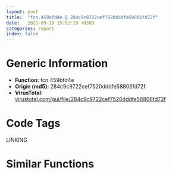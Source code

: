 ```yaml
---
layout: post
title:  "fcn.459bfd4e @ 284c9c9722cef7520dddfe58806fd72f"
date:   2021-09-10 15:52:19 +0300
categories: report
index: false
---
```


# Generic Information
- **Function:** fcn.459bfd4e
- **Origin (md5):** 284c9c9722cef7520dddfe58806fd72f
- **VirusTotal:** [virustotal.com/gui/file/284c9c9722cef7520dddfe58806fd72f][virustotal_ref]

# Code Tags
<span class="tag" id="LINKING">LINKING</span>


# Similar Functions
<script type="text/javascript" src="https://www.gstatic.com/charts/loader.js"></script>
<script type="text/javascript">

    google.charts.load('current', {'packages':['corechart']});
    google.charts.setOnLoadCallback(drawChart);

    function drawChart() {
    var data = new google.visualization.DataTable();
        data.addColumn('number', 'X');
        data.addColumn('number', 'Y');
        data.addColumn({type: 'string', role: 'tooltip', 'p': {'html': true}});
        data.addColumn({'type': 'string', 'role': 'style'});
        
        data.addRows([
    [-64.9924087524414, -1.2330834865570068, '<b><a href="/report/fcn.459bfd4e@284c9c9722cef7520dddfe58806fd72f">fcn.459bfd4e</a><br>@284c9c9722cef7520dddfe58806fd72f</b><br><br>push ebp<br>mov ebp esp<br>push ecx<br>push ecx<br>push ebx<br>push esi<br>xor esi esi<br>lea eax [ebp-4]<br>inc esi<br>xor ebx ebx<br>push eax<br>mov dword[ebp-8] esi<br>mov dword[ebp-4] ebx<br>call fcn.459c13c1<br>cmp dword[ebp-4] 5<br>pop ecx<br>jle 0x459bfd74<br>mov eax esi<br>jmp 0x459bfdb6<br>push edi<br>push ebx<br>call dword[sym.imp.KERNEL32.dll_GetModuleHandleA]<br>mov esi dword[eax+0x3c]<br>add esi eax<br>cmp word[esi+6] bx<br>movzx eax word[esi+0x14]<br>lea edi [eax+esi+0x18]<br>jbe 0x459bfdb2<br>push edi<br>push str..mixcrt<br>call fcn.459be720<br>test eax eax<br>pop ecx<br>pop ecx<br>je 0x459bfdae<br>movzx eax word[esi+6]<br>inc ebx<br>add edi 0x28<br>cmp ebx eax<br>jb 0x459bfd8f<br>jmp 0x459bfdb2<br>and dword[ebp-8] 0<br>mov eax dword[ebp-8]<br>pop edi<br>pop esi<br>pop ebx<br>leave<br>ret<br>', 'point { fill-color: #e0440e; }'],
[-72.99974822998047, 21.331565856933594, '<b><a href="/report/fcn.0040f130@6c5b0418e4a4c57d99cda47d2717045d">fcn.0040f130</a><br>@6c5b0418e4a4c57d99cda47d2717045d</b><br><br>push ebp<br>mov ebp esp<br>push ecx<br>push ecx<br>push ebx<br>push esi<br>xor esi esi<br>lea eax [ebp-4]<br>inc esi<br>xor ebx ebx<br>push eax<br>mov dword[ebp-8] esi<br>mov dword[ebp-4] ebx<br>call fcn.00412837<br>cmp dword[ebp-4] 5<br>pop ecx<br>jle 0x40f156<br>mov eax esi<br>jmp 0x40f198<br>push edi<br>push ebx<br>call dword[sym.imp.KERNEL32.dll_GetModuleHandleA]<br>mov esi dword[eax+0x3c]<br>add esi eax<br>cmp word[esi+6] bx<br>movzx eax word[esi+0x14]<br>lea edi [eax+esi+0x18]<br>jbe 0x40f194<br>push edi<br>push str..mixcrt<br>call fcn.00409050<br>test eax eax<br>pop ecx<br>pop ecx<br>je 0x40f190<br>movzx eax word[esi+6]<br>inc ebx<br>add edi 0x28<br>cmp ebx eax<br>jb 0x40f171<br>jmp 0x40f194<br>and dword[ebp-8] 0<br>mov eax dword[ebp-8]<br>pop edi<br>pop esi<br>pop ebx<br>leave<br>ret<br>', 'null'],
[-88.45574951171875, 2.4906256198883057, '<b><a href="/report/fcn.10019ede@4c3818fdf32d89a09257dbc9d3e142ea">fcn.10019ede</a><br>@4c3818fdf32d89a09257dbc9d3e142ea</b><br><br>push ebp<br>mov ebp esp<br>push ecx<br>push ecx<br>push ebx<br>push esi<br>xor esi esi<br>lea eax [ebp-4]<br>inc esi<br>xor ebx ebx<br>push eax<br>mov dword[ebp-8] esi<br>mov dword[ebp-4] ebx<br>call fcn.1001bea6<br>cmp dword[ebp-4] 5<br>pop ecx<br>jle 0x10019f04<br>mov eax esi<br>jmp 0x10019f46<br>push edi<br>push ebx<br>call dword[sym.imp.KERNEL32.dll_GetModuleHandleA]<br>mov esi dword[eax+0x3c]<br>add esi eax<br>cmp word[esi+6] bx<br>movzx eax word[esi+0x14]<br>lea edi [eax+esi+0x18]<br>jbe 0x10019f42<br>push edi<br>push str..mixcrt<br>call fcn.1001a660<br>test eax eax<br>pop ecx<br>pop ecx<br>je 0x10019f3e<br>movzx eax word[esi+6]<br>inc ebx<br>add edi 0x28<br>cmp ebx eax<br>jb 0x10019f1f<br>jmp 0x10019f42<br>and dword[ebp-8] 0<br>mov eax dword[ebp-8]<br>pop edi<br>pop esi<br>pop ebx<br>leave<br>ret<br>', 'null'],
[-73.16682434082031, -41.74851989746094, '<b><a href="/report/fcn.0057b91f@c60344b51fa39a329b92557d24ff7670">fcn.0057b91f</a><br>@c60344b51fa39a329b92557d24ff7670</b><br><br>mov edi edi<br>push ebp<br>mov ebp esp<br>sub esp 0x54<br>mov eax dword[0x5ffcc0]<br>xor eax ebp<br>mov dword[ebp-4] eax<br>push ebx<br>push esi<br>push edi<br>push 4<br>pop eax<br>call fcn.0057aa20<br>mov dword[ebp-0xc] esp<br>push 0x1c<br>lea eax [ebp-0x30]<br>push eax<br>push dword[ebp-0xc]<br>call dword[sym.imp.KERNEL32.dll_VirtualQuery]<br>test eax eax<br>je 0x57b9f9<br>mov eax dword[ebp-0x2c]<br>mov dword[ebp-0x10] eax<br>lea eax [ebp-0x54]<br>push eax<br>call dword[sym.imp.KERNEL32.dll_GetSystemInfo]<br>mov edi dword[ebp-0x50]<br>push str.kernel32.dll<br>xor esi esi<br>call dword[sym.imp.KERNEL32.dll_GetModuleHandleW]<br>cmp eax esi<br>je 0x57b9a1<br>push str.SetThreadStackGuarantee<br>push eax<br>call dword[sym.imp.KERNEL32.dll_GetProcAddress]<br>cmp eax esi<br>je 0x57b9a1<br>lea ecx [ebp-8]<br>push ecx<br>mov dword[ebp-8] esi<br>call eax<br>pop ecx<br>cmp eax 1<br>jne 0x57b9a1<br>cmp dword[ebp-8] esi<br>jbe 0x57b9a1<br>mov esi dword[ebp-8]<br>lea eax [edi-1]<br>lea ebx [esi+edi-1]<br>not eax<br>and ebx eax<br>je 0x57b9b0<br>add ebx edi<br>lea eax [edi+edi]<br>cmp ebx eax<br>jae 0x57b9b9<br>mov ebx eax<br>mov eax dword[ebp-0x10]<br>lea esi [edi-1]<br>not esi<br>and esi dword[ebp-0xc]<br>add edi eax<br>sub esi ebx<br>cmp esi edi<br>jb 0x57b9f9<br>push 4<br>push 0x1000<br>push ebx<br>push esi<br>call dword[sym.imp.KERNEL32.dll_VirtualAlloc]<br>test eax eax<br>je 0x57b9f9<br>lea eax [ebp-0x14]<br>push eax<br>push 0x104<br>push ebx<br>push esi<br>call dword[sym.imp.KERNEL32.dll_VirtualProtect]<br>test eax eax<br>je 0x57b9f9<br>xor eax eax<br>inc eax<br>jmp 0x57b9fb<br>xor eax eax<br>lea esp [ebp-0x60]<br>pop edi<br>pop esi<br>pop ebx<br>mov ecx dword[ebp-4]<br>xor ecx ebp<br>call fcn.005713ed<br>leave<br>ret<br>', 'null'],
[-50.16679000854492, -46.54484558105469, '<b><a href="/report/fcn.00553f3c@c60344b51fa39a329b92557d24ff7670">fcn.00553f3c</a><br>@c60344b51fa39a329b92557d24ff7670</b><br><br>mov edi edi<br>push ebp<br>mov ebp esp<br>sub esp 0x220<br>mov eax dword[0x5ffcc0]<br>xor eax ebp<br>mov dword[ebp-4] eax<br>mov eax dword[ebp+0xc]<br>push ebx<br>push esi<br>push edi<br>mov edi dword[ebp+8]<br>xor esi esi<br>push esi<br>mov dword[ebp-0x220] eax<br>call fcn.00553e51<br>pop ecx<br>lea eax [ebp-0x210]<br>push eax<br>push esi<br>call fcn.00553e8a<br>mov ebx eax<br>mov dword[ebp-0x21c] ebx<br>cmp ebx dword[ebp-0x210]<br>je 0x553f8f<br>push 1<br>push ebx<br>call dword[sym.imp.USER32.dll_EnableWindow]<br>and dword[ebp-0x218] esi<br>lea eax [ebp-0x218]<br>push eax<br>push ebx<br>call dword[sym.imp.USER32.dll_GetWindowThreadProcessId]<br>test ebx ebx<br>je 0x553fcd<br>call dword[sym.imp.KERNEL32.dll_GetCurrentProcessId]<br>cmp dword[ebp-0x218] eax<br>jne 0x553fcd<br>push 0<br>push 0<br>push 0x376<br>push ebx<br>call dword[sym.imp.USER32.dll_SendMessageW]<br>test eax eax<br>je 0x553fcd<br>mov esi eax<br>jmp 0x553fd4<br>test edi edi<br>je 0x553fd4<br>lea esi [edi+0x78]<br>and dword[ebp-0x214] 0<br>test esi esi<br>je 0x553ff5<br>mov eax dword[esi]<br>mov dword[ebp-0x214] eax<br>mov eax dword[ebp+0x14]<br>test eax eax<br>je 0x553ff5<br>add eax 0x30000<br>mov dword[esi] eax<br>test byte[ebp+0x10] 0xf0<br>jne 0x554018<br>mov eax dword[ebp+0x10]<br>and eax 0xf<br>cmp eax 1<br>jbe 0x554014<br>add eax 0xfffffffd<br>cmp eax 1<br>ja 0x554018<br>or dword[ebp+0x10] 0x20<br>jmp 0x554018<br>or dword[ebp+0x10] 0x30<br>xor eax eax<br>mov word[ebp-0x20c] ax<br>test edi edi<br>je 0x55402a<br>mov ebx dword[edi+0x50]<br>jmp 0x55404b<br>lea ebx [ebp-0x20c]<br>mov edi 0x104<br>push edi<br>mov eax ebx<br>push eax<br>push 0<br>call dword[sym.imp.KERNEL32.dll_GetModuleFileNameW]<br>cmp eax edi<br>jne 0x55404b<br>xor eax eax<br>mov word[ebp-6] ax<br>push dword[ebp+0x10]<br>push ebx<br>push dword[ebp-0x220]<br>push dword[ebp-0x21c]<br>call fcn.00553dba<br>add esp 0x10<br>mov edi eax<br>test esi esi<br>je 0x554071<br>mov eax dword[ebp-0x214]<br>mov dword[esi] eax<br>cmp dword[ebp-0x210] 0<br>je 0x554088<br>push 1<br>push dword[ebp-0x210]<br>call dword[sym.imp.USER32.dll_EnableWindow]<br>push 1<br>call fcn.00553e51<br>pop ecx<br>mov ecx dword[ebp-4]<br>mov eax edi<br>pop edi<br>pop esi<br>xor ecx ebp<br>pop ebx<br>call fcn.005713ed<br>leave<br>ret<br>', 'null'],
[153.4303741455078, -44.783687591552734, '<b><a href="/report/fcn.0040bc8f@9060907d555cecab3519fcbc82318d7e">fcn.0040bc8f</a><br>@9060907d555cecab3519fcbc82318d7e</b><br><br>push ebp<br>mov ebp esp<br>push ecx<br>push ebx<br>push esi<br>push edi<br>mov edi dword[ebp+8]<br>jmp 0x40bd3f<br>mov ebx dword[edi]<br>lea eax [ebx*4+0x42f5a4]<br>mov esi dword[eax]<br>mov dword[ebp-4] eax<br>test esi esi<br>je 0x40bcbb<br>cmp esi 0xffffffff<br>je 0x40bd3c<br>jmp 0x40bd38<br>mov ebx dword[ebx*4+0x422454]<br>push 0x800<br>push 0<br>push ebx<br>call dword[sym.imp.KERNEL32.dll_LoadLibraryExW]<br>mov esi eax<br>test esi esi<br>jne 0x40bd26<br>call dword[sym.imp.KERNEL32.dll_GetLastError]<br>cmp eax 0x57<br>jne 0x40bd16<br>push 7<br>push 0x4224ec<br>push ebx<br>call fcn.004110a4<br>add esp 0xc<br>test eax eax<br>je 0x40bd16<br>push 7<br>push 0x4224fc<br>push ebx<br>call fcn.004110a4<br>add esp 0xc<br>test eax eax<br>je 0x40bd16<br>push esi<br>push esi<br>push ebx<br>call dword[sym.imp.KERNEL32.dll_LoadLibraryExW]<br>mov esi eax<br>jmp 0x40bd18<br>xor esi esi<br>test esi esi<br>jne 0x40bd26<br>mov ecx dword[ebp-4]<br>or eax 0xffffffff<br>xchg dword[ecx] eax<br>jmp 0x40bd3c<br>mov ecx dword[ebp-4]<br>mov eax esi<br>xchg dword[ecx] eax<br>test eax eax<br>je 0x40bd38<br>push esi<br>call dword[sym.imp.KERNEL32.dll_FreeLibrary]<br>test esi esi<br>jne 0x40bd4f<br>add edi 4<br>cmp edi dword[ebp+0xc]<br>jne 0x40bc9e<br>xor eax eax<br>pop edi<br>pop esi<br>pop ebx<br>leave<br>ret<br>mov eax esi<br>jmp 0x40bd4a<br>', 'null'],
[113.13359069824219, 27.323915481567383, '<b><a href="/report/fcn.0046655e@83f49824bfe7c3c24f4b74a2ba6ab65b">fcn.0046655e</a><br>@83f49824bfe7c3c24f4b74a2ba6ab65b</b><br><br>push ebp<br>mov ebp esp<br>push ecx<br>push ebx<br>push esi<br>push edi<br>mov edi dword[ebp+8]<br>jmp 0x46660e<br>mov ebx dword[edi]<br>lea eax [ebx*4+0x49eae8]<br>mov esi dword[eax]<br>mov dword[ebp-4] eax<br>test esi esi<br>je 0x46658a<br>cmp esi 0xffffffff<br>je 0x46660b<br>jmp 0x466607<br>mov ebx dword[ebx*4+0x48926c]<br>push 0x800<br>push 0<br>push ebx<br>call dword[sym.imp.KERNEL32.dll_LoadLibraryExW]<br>mov esi eax<br>test esi esi<br>jne 0x4665f5<br>call dword[sym.imp.KERNEL32.dll_GetLastError]<br>cmp eax 0x57<br>jne 0x4665e5<br>push 7<br>push 0x489304<br>push ebx<br>call fcn.00471198<br>add esp 0xc<br>test eax eax<br>je 0x4665e5<br>push 7<br>push 0x489314<br>push ebx<br>call fcn.00471198<br>add esp 0xc<br>test eax eax<br>je 0x4665e5<br>push esi<br>push esi<br>push ebx<br>call dword[sym.imp.KERNEL32.dll_LoadLibraryExW]<br>mov esi eax<br>jmp 0x4665e7<br>xor esi esi<br>test esi esi<br>jne 0x4665f5<br>mov ecx dword[ebp-4]<br>or eax 0xffffffff<br>xchg dword[ecx] eax<br>jmp 0x46660b<br>mov ecx dword[ebp-4]<br>mov eax esi<br>xchg dword[ecx] eax<br>test eax eax<br>je 0x466607<br>push esi<br>call dword[sym.imp.KERNEL32.dll_FreeLibrary]<br>test esi esi<br>jne 0x46661e<br>add edi 4<br>cmp edi dword[ebp+0xc]<br>jne 0x46656d<br>xor eax eax<br>pop edi<br>pop esi<br>pop ebx<br>leave<br>ret<br>mov eax esi<br>jmp 0x466619<br>', 'null'],
[103.42303466796875, -0.5222199559211731, '<b><a href="/report/fcn.0041f520@c0371bf2f84d37acabd30e547b4cc5fa">fcn.0041f520</a><br>@c0371bf2f84d37acabd30e547b4cc5fa</b><br><br>push ebp<br>mov ebp esp<br>push ecx<br>push ebx<br>push esi<br>push edi<br>mov edi dword[ebp+8]<br>jmp 0x41f5d0<br>mov ebx dword[edi]<br>lea eax [ebx*4+0x449608]<br>mov esi dword[eax]<br>mov dword[ebp-4] eax<br>test esi esi<br>je 0x41f54c<br>cmp esi 0xffffffff<br>je 0x41f5cd<br>jmp 0x41f5c9<br>mov ebx dword[ebx*4+0x43a080]<br>push 0x800<br>push 0<br>push ebx<br>call dword[sym.imp.KERNEL32.dll_LoadLibraryExW]<br>mov esi eax<br>test esi esi<br>jne 0x41f5b7<br>call dword[sym.imp.KERNEL32.dll_GetLastError]<br>cmp eax 0x57<br>jne 0x41f5a7<br>push 7<br>push 0x43a118<br>push ebx<br>call fcn.00425bf8<br>add esp 0xc<br>test eax eax<br>je 0x41f5a7<br>push 7<br>push 0x43a128<br>push ebx<br>call fcn.00425bf8<br>add esp 0xc<br>test eax eax<br>je 0x41f5a7<br>push esi<br>push esi<br>push ebx<br>call dword[sym.imp.KERNEL32.dll_LoadLibraryExW]<br>mov esi eax<br>jmp 0x41f5a9<br>xor esi esi<br>test esi esi<br>jne 0x41f5b7<br>mov ecx dword[ebp-4]<br>or eax 0xffffffff<br>xchg dword[ecx] eax<br>jmp 0x41f5cd<br>mov ecx dword[ebp-4]<br>mov eax esi<br>xchg dword[ecx] eax<br>test eax eax<br>je 0x41f5c9<br>push esi<br>call dword[sym.imp.KERNEL32.dll_FreeLibrary]<br>test esi esi<br>jne 0x41f5e0<br>add edi 4<br>cmp edi dword[ebp+0xc]<br>jne 0x41f52f<br>xor eax eax<br>pop edi<br>pop esi<br>pop ebx<br>leave<br>ret<br>mov eax esi<br>jmp 0x41f5db<br>', 'null'],
[162.22267150878906, -16.57063865661621, '<b><a href="/report/fcn.0040bc8f@b9e7701b101639a92238161f00b7471e">fcn.0040bc8f</a><br>@b9e7701b101639a92238161f00b7471e</b><br><br>push ebp<br>mov ebp esp<br>push ecx<br>push ebx<br>push esi<br>push edi<br>mov edi dword[ebp+8]<br>jmp 0x40bd3f<br>mov ebx dword[edi]<br>lea eax [ebx*4+0x42f5a4]<br>mov esi dword[eax]<br>mov dword[ebp-4] eax<br>test esi esi<br>je 0x40bcbb<br>cmp esi 0xffffffff<br>je 0x40bd3c<br>jmp 0x40bd38<br>mov ebx dword[ebx*4+0x422454]<br>push 0x800<br>push 0<br>push ebx<br>call dword[sym.imp.KERNEL32.dll_LoadLibraryExW]<br>mov esi eax<br>test esi esi<br>jne 0x40bd26<br>call dword[sym.imp.KERNEL32.dll_GetLastError]<br>cmp eax 0x57<br>jne 0x40bd16<br>push 7<br>push 0x4224ec<br>push ebx<br>call fcn.004110a4<br>add esp 0xc<br>test eax eax<br>je 0x40bd16<br>push 7<br>push 0x4224fc<br>push ebx<br>call fcn.004110a4<br>add esp 0xc<br>test eax eax<br>je 0x40bd16<br>push esi<br>push esi<br>push ebx<br>call dword[sym.imp.KERNEL32.dll_LoadLibraryExW]<br>mov esi eax<br>jmp 0x40bd18<br>xor esi esi<br>test esi esi<br>jne 0x40bd26<br>mov ecx dword[ebp-4]<br>or eax 0xffffffff<br>xchg dword[ecx] eax<br>jmp 0x40bd3c<br>mov ecx dword[ebp-4]<br>mov eax esi<br>xchg dword[ecx] eax<br>test eax eax<br>je 0x40bd38<br>push esi<br>call dword[sym.imp.KERNEL32.dll_FreeLibrary]<br>test esi esi<br>jne 0x40bd4f<br>add edi 4<br>cmp edi dword[ebp+0xc]<br>jne 0x40bc9e<br>xor eax eax<br>pop edi<br>pop esi<br>pop ebx<br>leave<br>ret<br>mov eax esi<br>jmp 0x40bd4a<br>', 'null'],
[96.9571533203125, -29.31265640258789, '<b><a href="/report/fcn.0041f510@368dd66411b8b6ce2bcd15b0e14af5c0">fcn.0041f510</a><br>@368dd66411b8b6ce2bcd15b0e14af5c0</b><br><br>push ebp<br>mov ebp esp<br>push ecx<br>push ebx<br>push esi<br>push edi<br>mov edi dword[ebp+8]<br>jmp 0x41f5c0<br>mov ebx dword[edi]<br>lea eax [ebx*4+0x4d7608]<br>mov esi dword[eax]<br>mov dword[ebp-4] eax<br>test esi esi<br>je 0x41f53c<br>cmp esi 0xffffffff<br>je 0x41f5bd<br>jmp 0x41f5b9<br>mov ebx dword[ebx*4+0x43a080]<br>push 0x800<br>push 0<br>push ebx<br>call dword[sym.imp.KERNEL32.dll_LoadLibraryExW]<br>mov esi eax<br>test esi esi<br>jne 0x41f5a7<br>call dword[sym.imp.KERNEL32.dll_GetLastError]<br>cmp eax 0x57<br>jne 0x41f597<br>push 7<br>push 0x43a118<br>push ebx<br>call fcn.00425be8<br>add esp 0xc<br>test eax eax<br>je 0x41f597<br>push 7<br>push 0x43a128<br>push ebx<br>call fcn.00425be8<br>add esp 0xc<br>test eax eax<br>je 0x41f597<br>push esi<br>push esi<br>push ebx<br>call dword[sym.imp.KERNEL32.dll_LoadLibraryExW]<br>mov esi eax<br>jmp 0x41f599<br>xor esi esi<br>test esi esi<br>jne 0x41f5a7<br>mov ecx dword[ebp-4]<br>or eax 0xffffffff<br>xchg dword[ecx] eax<br>jmp 0x41f5bd<br>mov ecx dword[ebp-4]<br>mov eax esi<br>xchg dword[ecx] eax<br>test eax eax<br>je 0x41f5b9<br>push esi<br>call dword[sym.imp.KERNEL32.dll_FreeLibrary]<br>test esi esi<br>jne 0x41f5d0<br>add edi 4<br>cmp edi dword[ebp+0xc]<br>jne 0x41f51f<br>xor eax eax<br>pop edi<br>pop esi<br>pop ebx<br>leave<br>ret<br>mov eax esi<br>jmp 0x41f5cb<br>', 'null'],
[121.40840911865234, -50.988502502441406, '<b><a href="/report/fcn.0040bc8f@1bf3bcaca0e582026c935549bb7d8a33">fcn.0040bc8f</a><br>@1bf3bcaca0e582026c935549bb7d8a33</b><br><br>push ebp<br>mov ebp esp<br>push ecx<br>push ebx<br>push esi<br>push edi<br>mov edi dword[ebp+8]<br>jmp 0x40bd3f<br>mov ebx dword[edi]<br>lea eax [ebx*4+0x42f5a4]<br>mov esi dword[eax]<br>mov dword[ebp-4] eax<br>test esi esi<br>je 0x40bcbb<br>cmp esi 0xffffffff<br>je 0x40bd3c<br>jmp 0x40bd38<br>mov ebx dword[ebx*4+0x422454]<br>push 0x800<br>push 0<br>push ebx<br>call dword[sym.imp.KERNEL32.dll_LoadLibraryExW]<br>mov esi eax<br>test esi esi<br>jne 0x40bd26<br>call dword[sym.imp.KERNEL32.dll_GetLastError]<br>cmp eax 0x57<br>jne 0x40bd16<br>push 7<br>push 0x4224ec<br>push ebx<br>call fcn.004110a4<br>add esp 0xc<br>test eax eax<br>je 0x40bd16<br>push 7<br>push 0x4224fc<br>push ebx<br>call fcn.004110a4<br>add esp 0xc<br>test eax eax<br>je 0x40bd16<br>push esi<br>push esi<br>push ebx<br>call dword[sym.imp.KERNEL32.dll_LoadLibraryExW]<br>mov esi eax<br>jmp 0x40bd18<br>xor esi esi<br>test esi esi<br>jne 0x40bd26<br>mov ecx dword[ebp-4]<br>or eax 0xffffffff<br>xchg dword[ecx] eax<br>jmp 0x40bd3c<br>mov ecx dword[ebp-4]<br>mov eax esi<br>xchg dword[ecx] eax<br>test eax eax<br>je 0x40bd38<br>push esi<br>call dword[sym.imp.KERNEL32.dll_FreeLibrary]<br>test esi esi<br>jne 0x40bd4f<br>add edi 4<br>cmp edi dword[ebp+0xc]<br>jne 0x40bc9e<br>xor eax eax<br>pop edi<br>pop esi<br>pop ebx<br>leave<br>ret<br>mov eax esi<br>jmp 0x40bd4a<br>', 'null'],
[136.7156219482422, 4.513674259185791, '<b><a href="/report/fcn.0040c24f@ce89505d1998cb8719c6ac390eeeb98e">fcn.0040c24f</a><br>@ce89505d1998cb8719c6ac390eeeb98e</b><br><br>push ebp<br>mov ebp esp<br>push ecx<br>push ebx<br>push esi<br>push edi<br>mov edi dword[ebp+8]<br>jmp 0x40c2ff<br>mov ebx dword[edi]<br>lea eax [ebx*4+0x4305a4]<br>mov esi dword[eax]<br>mov dword[ebp-4] eax<br>test esi esi<br>je 0x40c27b<br>cmp esi 0xffffffff<br>je 0x40c2fc<br>jmp 0x40c2f8<br>mov ebx dword[ebx*4+0x423454]<br>push 0x800<br>push 0<br>push ebx<br>call dword[sym.imp.KERNEL32.dll_LoadLibraryExW]<br>mov esi eax<br>test esi esi<br>jne 0x40c2e6<br>call dword[sym.imp.KERNEL32.dll_GetLastError]<br>cmp eax 0x57<br>jne 0x40c2d6<br>push 7<br>push 0x4234ec<br>push ebx<br>call fcn.00411664<br>add esp 0xc<br>test eax eax<br>je 0x40c2d6<br>push 7<br>push 0x4234fc<br>push ebx<br>call fcn.00411664<br>add esp 0xc<br>test eax eax<br>je 0x40c2d6<br>push esi<br>push esi<br>push ebx<br>call dword[sym.imp.KERNEL32.dll_LoadLibraryExW]<br>mov esi eax<br>jmp 0x40c2d8<br>xor esi esi<br>test esi esi<br>jne 0x40c2e6<br>mov ecx dword[ebp-4]<br>or eax 0xffffffff<br>xchg dword[ecx] eax<br>jmp 0x40c2fc<br>mov ecx dword[ebp-4]<br>mov eax esi<br>xchg dword[ecx] eax<br>test eax eax<br>je 0x40c2f8<br>push esi<br>call dword[sym.imp.KERNEL32.dll_FreeLibrary]<br>test esi esi<br>jne 0x40c30f<br>add edi 4<br>cmp edi dword[ebp+0xc]<br>jne 0x40c25e<br>xor eax eax<br>pop edi<br>pop esi<br>pop ebx<br>leave<br>ret<br>mov eax esi<br>jmp 0x40c30a<br>', 'null'],
[169.2614288330078, 12.189096450805664, '<b><a href="/report/fcn.0040bc8f@e9c6b3bcaa2edc455cb26f1e0f4a513a">fcn.0040bc8f</a><br>@e9c6b3bcaa2edc455cb26f1e0f4a513a</b><br><br>push ebp<br>mov ebp esp<br>push ecx<br>push ebx<br>push esi<br>push edi<br>mov edi dword[ebp+8]<br>jmp 0x40bd3f<br>mov ebx dword[edi]<br>lea eax [ebx*4+0x42f5a4]<br>mov esi dword[eax]<br>mov dword[ebp-4] eax<br>test esi esi<br>je 0x40bcbb<br>cmp esi 0xffffffff<br>je 0x40bd3c<br>jmp 0x40bd38<br>mov ebx dword[ebx*4+0x422454]<br>push 0x800<br>push 0<br>push ebx<br>call dword[sym.imp.KERNEL32.dll_LoadLibraryExW]<br>mov esi eax<br>test esi esi<br>jne 0x40bd26<br>call dword[sym.imp.KERNEL32.dll_GetLastError]<br>cmp eax 0x57<br>jne 0x40bd16<br>push 7<br>push 0x4224ec<br>push ebx<br>call fcn.004110a4<br>add esp 0xc<br>test eax eax<br>je 0x40bd16<br>push 7<br>push 0x4224fc<br>push ebx<br>call fcn.004110a4<br>add esp 0xc<br>test eax eax<br>je 0x40bd16<br>push esi<br>push esi<br>push ebx<br>call dword[sym.imp.KERNEL32.dll_LoadLibraryExW]<br>mov esi eax<br>jmp 0x40bd18<br>xor esi esi<br>test esi esi<br>jne 0x40bd26<br>mov ecx dword[ebp-4]<br>or eax 0xffffffff<br>xchg dword[ecx] eax<br>jmp 0x40bd3c<br>mov ecx dword[ebp-4]<br>mov eax esi<br>xchg dword[ecx] eax<br>test eax eax<br>je 0x40bd38<br>push esi<br>call dword[sym.imp.KERNEL32.dll_FreeLibrary]<br>test esi esi<br>jne 0x40bd4f<br>add edi 4<br>cmp edi dword[ebp+0xc]<br>jne 0x40bc9e<br>xor eax eax<br>pop edi<br>pop esi<br>pop ebx<br>leave<br>ret<br>mov eax esi<br>jmp 0x40bd4a<br>', 'null'],
[144.98370361328125, 34.03597640991211, '<b><a href="/report/fcn.0046655e@6f3954a480bef11309decb3759df55ad">fcn.0046655e</a><br>@6f3954a480bef11309decb3759df55ad</b><br><br>push ebp<br>mov ebp esp<br>push ecx<br>push ebx<br>push esi<br>push edi<br>mov edi dword[ebp+8]<br>jmp 0x46660e<br>mov ebx dword[edi]<br>lea eax [ebx*4+0x49eae8]<br>mov esi dword[eax]<br>mov dword[ebp-4] eax<br>test esi esi<br>je 0x46658a<br>cmp esi 0xffffffff<br>je 0x46660b<br>jmp 0x466607<br>mov ebx dword[ebx*4+0x48926c]<br>push 0x800<br>push 0<br>push ebx<br>call dword[sym.imp.KERNEL32.dll_LoadLibraryExW]<br>mov esi eax<br>test esi esi<br>jne 0x4665f5<br>call dword[sym.imp.KERNEL32.dll_GetLastError]<br>cmp eax 0x57<br>jne 0x4665e5<br>push 7<br>push 0x489304<br>push ebx<br>call fcn.00471198<br>add esp 0xc<br>test eax eax<br>je 0x4665e5<br>push 7<br>push 0x489314<br>push ebx<br>call fcn.00471198<br>add esp 0xc<br>test eax eax<br>je 0x4665e5<br>push esi<br>push esi<br>push ebx<br>call dword[sym.imp.KERNEL32.dll_LoadLibraryExW]<br>mov esi eax<br>jmp 0x4665e7<br>xor esi esi<br>test esi esi<br>jne 0x4665f5<br>mov ecx dword[ebp-4]<br>or eax 0xffffffff<br>xchg dword[ecx] eax<br>jmp 0x46660b<br>mov ecx dword[ebp-4]<br>mov eax esi<br>xchg dword[ecx] eax<br>test eax eax<br>je 0x466607<br>push esi<br>call dword[sym.imp.KERNEL32.dll_FreeLibrary]<br>test esi esi<br>jne 0x46661e<br>add edi 4<br>cmp edi dword[ebp+0xc]<br>jne 0x46656d<br>xor eax eax<br>pop edi<br>pop esi<br>pop ebx<br>leave<br>ret<br>mov eax esi<br>jmp 0x466619<br>', 'null'],
[129.24989318847656, -21.537647247314453, '<b><a href="/report/fcn.0040bc8f@41d541db4a17e11df1b616218be77825">fcn.0040bc8f</a><br>@41d541db4a17e11df1b616218be77825</b><br><br>push ebp<br>mov ebp esp<br>push ecx<br>push ebx<br>push esi<br>push edi<br>mov edi dword[ebp+8]<br>jmp 0x40bd3f<br>mov ebx dword[edi]<br>lea eax [ebx*4+0x42f5a4]<br>mov esi dword[eax]<br>mov dword[ebp-4] eax<br>test esi esi<br>je 0x40bcbb<br>cmp esi 0xffffffff<br>je 0x40bd3c<br>jmp 0x40bd38<br>mov ebx dword[ebx*4+0x422454]<br>push 0x800<br>push 0<br>push ebx<br>call dword[sym.imp.KERNEL32.dll_LoadLibraryExW]<br>mov esi eax<br>test esi esi<br>jne 0x40bd26<br>call dword[sym.imp.KERNEL32.dll_GetLastError]<br>cmp eax 0x57<br>jne 0x40bd16<br>push 7<br>push 0x4224ec<br>push ebx<br>call fcn.004110a4<br>add esp 0xc<br>test eax eax<br>je 0x40bd16<br>push 7<br>push 0x4224fc<br>push ebx<br>call fcn.004110a4<br>add esp 0xc<br>test eax eax<br>je 0x40bd16<br>push esi<br>push esi<br>push ebx<br>call dword[sym.imp.KERNEL32.dll_LoadLibraryExW]<br>mov esi eax<br>jmp 0x40bd18<br>xor esi esi<br>test esi esi<br>jne 0x40bd26<br>mov ecx dword[ebp-4]<br>or eax 0xffffffff<br>xchg dword[ecx] eax<br>jmp 0x40bd3c<br>mov ecx dword[ebp-4]<br>mov eax esi<br>xchg dword[ecx] eax<br>test eax eax<br>je 0x40bd38<br>push esi<br>call dword[sym.imp.KERNEL32.dll_FreeLibrary]<br>test esi esi<br>jne 0x40bd4f<br>add edi 4<br>cmp edi dword[ebp+0xc]<br>jne 0x40bc9e<br>xor eax eax<br>pop edi<br>pop esi<br>pop ebx<br>leave<br>ret<br>mov eax esi<br>jmp 0x40bd4a<br>', 'null'],
[-30.624235153198242, 11.59599494934082, '<b><a href="/report/fcn.00437a93@418e0921f3a9bd4f5bc0dcc59623b5a1">fcn.00437a93</a><br>@418e0921f3a9bd4f5bc0dcc59623b5a1</b><br><br>push ebp<br>mov ebp esp<br>mov eax 0x2aa4<br>call fcn.004406a0<br>mov eax dword[0x4a83f0]<br>xor eax ebp<br>mov dword[ebp-4] eax<br>push esi<br>xor eax eax<br>push 0x206<br>push eax<br>mov word[ebp-0x20c] ax<br>lea eax [ebp-0x20a]<br>push eax<br>call fcn.0043fe30<br>add esp 0xc<br>mov esi 0x104<br>push esi<br>lea eax [ebp-0x20c]<br>push eax<br>call dword[sym.imp.KERNEL32.dll_GetSystemDirectoryW]<br>lea eax [ebp-0x20c]<br>lea ecx [eax+2]<br>mov dx word[eax]<br>add eax 2<br>test dx dx<br>jne 0x437ae5<br>sub eax ecx<br>sar eax 1<br>test eax eax<br>jle 0x437b19<br>push 0x5c<br>add eax eax<br>pop ecx<br>cmp cx word[ebp+eax-0x20e]<br>je 0x437b19<br>mov word[ebp+eax-0x20c] cx<br>xor ecx ecx<br>mov word[ebp+eax-0x20a] cx<br>push esi<br>push 0x496a20<br>lea eax [ebp-0x20c]<br>push esi<br>push eax<br>call fcn.00454609<br>add esp 0x10<br>lea eax [ebp-0x20c]<br>push eax<br>call dword[sym.imp.KERNEL32.dll_LoadLibraryW]<br>mov dword[ebp-0x2aa0] eax<br>test eax eax<br>jne 0x437b4d<br>xor al al<br>jmp 0x437c79<br>push edi<br>push 0x496a3c<br>push eax<br>call dword[sym.imp.KERNEL32.dll_GetProcAddress]<br>test eax eax<br>je 0x437c38<br>lea ecx [ebp-0x2aa4]<br>push ecx<br>lea ecx [ebp-0x2a8c]<br>push ecx<br>mov dword[ebp-0x2aa4] 0x2880<br>call eax<br>test eax eax<br>jne 0x437c38<br>mov dword[ebp-0x2a98] ebx<br>lea eax [ebp-0x2a94]<br>sub dword[ebp-0x2a98] eax<br>lea esi [ebp-0x2a8c]<br>mov dword[ebp-0x2a9c] 3<br>lea eax [esi+8]<br>push eax<br>call fcn.00437c8a<br>pop ecx<br>mov ecx eax<br>xor eax eax<br>lea edi [ebp-0x2a94]<br>stosd dword<br>stosw word<br>xor edi edi<br>mov edx dword[ebp-0x2a98]<br>lea eax [ebp+edi-0x2a94]<br>mov dl byte[edx+eax]<br>cmp dl byte[eax]<br>jne 0x437bdb<br>inc edi<br>cmp edi 6<br>jb 0x437bbf<br>jmp 0x437bf3<br>mov eax dword[esi+0x1a0]<br>cmp eax 6<br>je 0x437beb<br>cmp eax 0x17<br>jne 0x437c2e<br>cmp dword[ebp-0x2a9c] ecx<br>jle 0x437c2e<br>mov al byte[esi+0x194]<br>mov byte[ebx] al<br>mov al byte[esi+0x195]<br>mov byte[ebx+1] al<br>mov al byte[esi+0x196]<br>mov byte[ebx+2] al<br>mov al byte[esi+0x197]<br>mov byte[ebx+3] al<br>mov al byte[esi+0x198]<br>mov byte[ebx+4] al<br>mov al byte[esi+0x199]<br>mov byte[ebx+5] al<br>mov dword[ebp-0x2a9c] ecx<br>mov esi dword[esi]<br>test esi esi<br>jne 0x437ba6<br>push dword[ebp-0x2aa0]<br>call dword[sym.imp.KERNEL32.dll_FreeLibrary]<br>xor eax eax<br>lea edi [ebp-0x2a94]<br>stosd dword<br>stosw word<br>mov esi ebx<br>lea eax [ebp-0x2a94]<br>xor ecx ecx<br>sub esi eax<br>pop edi<br>lea eax [ebp+ecx-0x2a94]<br>mov dl byte[esi+eax]<br>cmp dl byte[eax]<br>jne 0x437c86<br>inc ecx<br>cmp ecx 6<br>jb 0x437c5c<br>mov al 1<br>xor ecx ecx<br>test al al<br>sete al<br>mov ecx dword[ebp-4]<br>xor ecx ebp<br>pop esi<br>call fcn.0043e257<br>leave<br>ret<br>xor al al<br>jmp 0x437c72<br>', 'null'],
[11.259295463562012, -72.1487045288086, '<b><a href="/report/fcn.10014817@4c3818fdf32d89a09257dbc9d3e142ea">fcn.10014817</a><br>@4c3818fdf32d89a09257dbc9d3e142ea</b><br><br>push ebp<br>mov ebp dword[esp+8]<br>cmp ebp 0xffffffe0<br>ja 0x100148c4<br>push ebx<br>mov ebx dword[sym.imp.KERNEL32.dll_HeapAlloc]<br>push esi<br>push edi<br>xor esi esi<br>cmp dword[0x10036480] esi<br>mov edi ebp<br>jne 0x10014852<br>call fcn.1001c262<br>push 0x1e<br>call fcn.1001c0c2<br>push 0xff<br>call fcn.1001be10<br>pop ecx<br>pop ecx<br>mov eax dword[0x1004feb8]<br>cmp eax 1<br>jne 0x1001486a<br>cmp ebp esi<br>je 0x10014864<br>mov eax ebp<br>jmp 0x10014867<br>xor eax eax<br>inc eax<br>push eax<br>jmp 0x10014888<br>cmp eax 3<br>jne 0x1001487a<br>push ebp<br>call fcn.100147c8<br>cmp eax esi<br>pop ecx<br>jne 0x10014891<br>cmp ebp esi<br>jne 0x10014881<br>xor edi edi<br>inc edi<br>add edi 0xf<br>and edi 0xfffffff0<br>push edi<br>push esi<br>push dword[0x10036480]<br>call ebx<br>mov esi eax<br>test esi esi<br>jne 0x100148bd<br>cmp dword[0x100365e0] eax<br>push 0xc<br>pop edi<br>je 0x100148af<br>push ebp<br>call fcn.100197ff<br>test eax eax<br>pop ecx<br>jne 0x1001482e<br>jmp 0x100148b6<br>call fcn.10017b9f<br>mov dword[eax] edi<br>call fcn.10017b9f<br>mov dword[eax] edi<br>pop edi<br>mov eax esi<br>pop esi<br>pop ebx<br>pop ebp<br>ret<br>push ebp<br>call fcn.100197ff<br>pop ecx<br>call fcn.10017b9f<br>mov dword[eax] 0xc<br>xor eax eax<br>pop ebp<br>ret<br>', 'null'],
[22.5057373046875, -94.33784484863281, '<b><a href="/report/fcn.459be86c@284c9c9722cef7520dddfe58806fd72f">fcn.459be86c</a><br>@284c9c9722cef7520dddfe58806fd72f</b><br><br>push ebp<br>mov ebp dword[esp+8]<br>cmp ebp 0xffffffe0<br>ja 0x459be919<br>push ebx<br>mov ebx dword[sym.imp.KERNEL32.dll_HeapAlloc]<br>push esi<br>push edi<br>xor esi esi<br>cmp dword[0x45a6f6b4] esi<br>mov edi ebp<br>jne 0x459be8a7<br>call fcn.459c1978<br>push 0x1e<br>call fcn.459c17b8<br>push 0xff<br>call fcn.459c12b3<br>pop ecx<br>pop ecx<br>mov eax dword[0x45a6fa50]<br>cmp eax 1<br>jne 0x459be8bf<br>cmp ebp esi<br>je 0x459be8b9<br>mov eax ebp<br>jmp 0x459be8bc<br>xor eax eax<br>inc eax<br>push eax<br>jmp 0x459be8dd<br>cmp eax 3<br>jne 0x459be8cf<br>push ebp<br>call fcn.459be7a8<br>cmp eax esi<br>pop ecx<br>jne 0x459be8e6<br>cmp ebp esi<br>jne 0x459be8d6<br>xor edi edi<br>inc edi<br>add edi 0xf<br>and edi 0xfffffff0<br>push edi<br>push esi<br>push dword[0x45a6f6b4]<br>call ebx<br>mov esi eax<br>test esi esi<br>jne 0x459be912<br>cmp dword[0x45a6f84c] eax<br>push 0xc<br>pop edi<br>je 0x459be904<br>push ebp<br>call fcn.459be980<br>test eax eax<br>pop ecx<br>jne 0x459be883<br>jmp 0x459be90b<br>call fcn.459c2c12<br>mov dword[eax] edi<br>call fcn.459c2c12<br>mov dword[eax] edi<br>pop edi<br>mov eax esi<br>pop esi<br>pop ebx<br>pop ebp<br>ret<br>push ebp<br>call fcn.459be980<br>pop ecx<br>call fcn.459c2c12<br>mov dword[eax] 0xc<br>xor eax eax<br>pop ebp<br>ret<br>', 'null'],
[-2.3213493824005127, -93.15701293945312, '<b><a href="/report/fcn.00409374@6c5b0418e4a4c57d99cda47d2717045d">fcn.00409374</a><br>@6c5b0418e4a4c57d99cda47d2717045d</b><br><br>push ebp<br>mov ebp dword[esp+8]<br>cmp ebp 0xffffffe0<br>ja 0x409421<br>push ebx<br>mov ebx dword[sym.imp.KERNEL32.dll_HeapAlloc]<br>push esi<br>push edi<br>xor esi esi<br>cmp dword[0x4395bc] esi<br>mov edi ebp<br>jne 0x4093af<br>call fcn.0041396e<br>push 0x1e<br>call fcn.004137ce<br>push 0xff<br>call fcn.004127a1<br>pop ecx<br>pop ecx<br>mov eax dword[0x439d80]<br>cmp eax 1<br>jne 0x4093c7<br>cmp ebp esi<br>je 0x4093c1<br>mov eax ebp<br>jmp 0x4093c4<br>xor eax eax<br>inc eax<br>push eax<br>jmp 0x4093e5<br>cmp eax 3<br>jne 0x4093d7<br>push ebp<br>call fcn.00409325<br>cmp eax esi<br>pop ecx<br>jne 0x4093ee<br>cmp ebp esi<br>jne 0x4093de<br>xor edi edi<br>inc edi<br>add edi 0xf<br>and edi 0xfffffff0<br>push edi<br>push esi<br>push dword[0x4395bc]<br>call ebx<br>mov esi eax<br>test esi esi<br>jne 0x40941a<br>cmp dword[0x4398d4] eax<br>push 0xc<br>pop edi<br>je 0x40940c<br>push ebp<br>call fcn.0040e484<br>test eax eax<br>pop ecx<br>jne 0x40938b<br>jmp 0x409413<br>call fcn.0040dff7<br>mov dword[eax] edi<br>call fcn.0040dff7<br>mov dword[eax] edi<br>pop edi<br>mov eax esi<br>pop esi<br>pop ebx<br>pop ebp<br>ret<br>push ebp<br>call fcn.0040e484<br>pop ecx<br>call fcn.0040dff7<br>mov dword[eax] 0xc<br>xor eax eax<br>pop ebp<br>ret<br>', 'null'],
[-223.2750701904297, 10.838420867919922, '<b><a href="/report/fcn.0040756c@9571c7458fae91969aaed3955e433f49">fcn.0040756c</a><br>@9571c7458fae91969aaed3955e433f49</b><br><br>push 0x424<br>mov eax 0x451cc8<br>call fcn.0044b4dc<br>mov eax dword[ebp+8]<br>mov ebx dword[ebp+0xc]<br>xor esi esi<br>mov edi edx<br>mov dword[ebp-0x430] esi<br>mov dword[ebp-4] esi<br>mov dword[ebp-0x428] ecx<br>mov dword[ebp-0x42c] esi<br>mov dword[ebp-0x418] esi<br>push 2<br>push esi<br>push eax<br>mov byte[ebp-4] 1<br>call dword[sym.imp.KERNEL32.dll_LoadLibraryExW]<br>mov dword[ebp-0x41c] eax<br>cmp eax esi<br>jne 0x4075c4<br>call fcn.00406333<br>mov esi eax<br>jmp 0x4076ce<br>push ebx<br>push edi<br>push eax<br>call dword[sym.imp.KERNEL32.dll_FindResourceW]<br>mov edi eax<br>cmp edi esi<br>jne 0x4075dd<br>call fcn.00406333<br>jmp 0x4076c0<br>push edi<br>push dword[ebp-0x41c]<br>call dword[sym.imp.KERNEL32.dll_LoadResource]<br>mov dword[ebp-0x420] eax<br>cmp eax esi<br>je 0x4075d3<br>push edi<br>push dword[ebp-0x41c]<br>call dword[sym.imp.KERNEL32.dll_SizeofResource]<br>mov edi eax<br>lea eax [edi+1]<br>mov dword[ebp-0x424] edi<br>cmp eax edi<br>jae 0x40761a<br>mov esi 0x8007000e<br>jmp 0x4076c2<br>xor ecx ecx<br>shld ecx eax 1<br>add eax eax<br>mov byte[ebp-4] 2<br>cmp ecx esi<br>ja 0x40762f<br>cmp eax 0xffffffff<br>jbe 0x407639<br>push 0x80070216<br>call fcn.004050c9<br>cmp eax 0x400<br>jbe 0x407666<br>push eax<br>lea eax [ebp-0x418]<br>push eax<br>call fcn.004067c7<br>jmp 0x407672<br>lea eax [ebp-0x414]<br>mov dword[ebp-0x418] eax<br>mov dword[ebp-4] 1<br>cmp dword[ebp-0x418] esi<br>je 0x407610<br>push edi<br>push dword[ebp-0x418]<br>push edi<br>push dword[ebp-0x420]<br>push esi<br>push 3<br>call dword[sym.imp.KERNEL32.dll_MultiByteToWideChar]<br>cmp eax esi<br>je 0x4075d3<br>mov edx dword[ebp-0x418]<br>push dword[ebp+0x10]<br>xor ecx ecx<br>mov word[edx+eax*2] cx<br>mov ecx dword[ebp-0x418]<br>lea edx [ebp-0x42c]<br>call fcn.0040740c<br>mov esi eax<br>push dword[ebp-0x41c]<br>call dword[sym.imp.KERNEL32.dll_FreeLibrary]<br>lea eax [ebp-0x414]<br>cmp dword[ebp-0x418] eax<br>je 0x4076e7<br>lea eax [ebp-0x418]<br>call fcn.004067a9<br>mov eax esi<br>call fcn.0044b538<br>ret 0xc<br>', 'null'],
[-173.39651489257812, 18.0371036529541, '<b><a href="/report/fcn.00407da8@20a93604f17ee6f3c2aa7b1f7a497fcf">fcn.00407da8</a><br>@20a93604f17ee6f3c2aa7b1f7a497fcf</b><br><br>push 0x424<br>mov eax 0x45f343<br>call fcn.00458b40<br>mov eax dword[ebp+8]<br>mov ebx dword[ebp+0xc]<br>xor esi esi<br>mov edi edx<br>mov dword[ebp-0x430] esi<br>mov dword[ebp-4] esi<br>mov dword[ebp-0x428] ecx<br>mov dword[ebp-0x42c] esi<br>mov dword[ebp-0x418] esi<br>push 2<br>push esi<br>push eax<br>mov byte[ebp-4] 1<br>call dword[sym.imp.KERNEL32.dll_LoadLibraryExW]<br>mov dword[ebp-0x41c] eax<br>cmp eax esi<br>jne 0x407e00<br>call fcn.00406b62<br>mov esi eax<br>jmp 0x407f0a<br>push ebx<br>push edi<br>push eax<br>call dword[sym.imp.KERNEL32.dll_FindResourceW]<br>mov edi eax<br>cmp edi esi<br>jne 0x407e19<br>call fcn.00406b62<br>jmp 0x407efc<br>push edi<br>push dword[ebp-0x41c]<br>call dword[sym.imp.KERNEL32.dll_LoadResource]<br>mov dword[ebp-0x420] eax<br>cmp eax esi<br>je 0x407e0f<br>push edi<br>push dword[ebp-0x41c]<br>call dword[sym.imp.KERNEL32.dll_SizeofResource]<br>mov edi eax<br>lea eax [edi+1]<br>mov dword[ebp-0x424] edi<br>cmp eax edi<br>jae 0x407e56<br>mov esi 0x8007000e<br>jmp 0x407efe<br>xor ecx ecx<br>shld ecx eax 1<br>add eax eax<br>mov byte[ebp-4] 2<br>cmp ecx esi<br>ja 0x407e6b<br>cmp eax 0xffffffff<br>jbe 0x407e75<br>push 0x80070216<br>call fcn.00405997<br>cmp eax 0x400<br>jbe 0x407ea2<br>push eax<br>lea eax [ebp-0x418]<br>push eax<br>call fcn.00406fee<br>jmp 0x407eae<br>lea eax [ebp-0x414]<br>mov dword[ebp-0x418] eax<br>mov dword[ebp-4] 1<br>cmp dword[ebp-0x418] esi<br>je 0x407e4c<br>push edi<br>push dword[ebp-0x418]<br>push edi<br>push dword[ebp-0x420]<br>push esi<br>push 3<br>call dword[sym.imp.KERNEL32.dll_MultiByteToWideChar]<br>cmp eax esi<br>je 0x407e0f<br>mov edx dword[ebp-0x418]<br>push dword[ebp+0x10]<br>xor ecx ecx<br>mov word[edx+eax*2] cx<br>mov ecx dword[ebp-0x418]<br>lea edx [ebp-0x42c]<br>call fcn.00407c48<br>mov esi eax<br>push dword[ebp-0x41c]<br>call dword[sym.imp.KERNEL32.dll_FreeLibrary]<br>lea eax [ebp-0x414]<br>cmp dword[ebp-0x418] eax<br>je 0x407f23<br>lea eax [ebp-0x418]<br>call fcn.00406fd8<br>mov eax esi<br>call fcn.00458b9c<br>ret 0xc<br>', 'null'],
[-197.29974365234375, 4.297713756561279, '<b><a href="/report/fcn.0040756c@44a756939733df3681808b122b91651f">fcn.0040756c</a><br>@44a756939733df3681808b122b91651f</b><br><br>push 0x424<br>mov eax 0x451cc8<br>call fcn.0044b4dc<br>mov eax dword[ebp+8]<br>mov ebx dword[ebp+0xc]<br>xor esi esi<br>mov edi edx<br>mov dword[ebp-0x430] esi<br>mov dword[ebp-4] esi<br>mov dword[ebp-0x428] ecx<br>mov dword[ebp-0x42c] esi<br>mov dword[ebp-0x418] esi<br>push 2<br>push esi<br>push eax<br>mov byte[ebp-4] 1<br>call dword[sym.imp.KERNEL32.dll_LoadLibraryExW]<br>mov dword[ebp-0x41c] eax<br>cmp eax esi<br>jne 0x4075c4<br>call fcn.00406333<br>mov esi eax<br>jmp 0x4076ce<br>push ebx<br>push edi<br>push eax<br>call dword[sym.imp.KERNEL32.dll_FindResourceW]<br>mov edi eax<br>cmp edi esi<br>jne 0x4075dd<br>call fcn.00406333<br>jmp 0x4076c0<br>push edi<br>push dword[ebp-0x41c]<br>call dword[sym.imp.KERNEL32.dll_LoadResource]<br>mov dword[ebp-0x420] eax<br>cmp eax esi<br>je 0x4075d3<br>push edi<br>push dword[ebp-0x41c]<br>call dword[sym.imp.KERNEL32.dll_SizeofResource]<br>mov edi eax<br>lea eax [edi+1]<br>mov dword[ebp-0x424] edi<br>cmp eax edi<br>jae 0x40761a<br>mov esi 0x8007000e<br>jmp 0x4076c2<br>xor ecx ecx<br>shld ecx eax 1<br>add eax eax<br>mov byte[ebp-4] 2<br>cmp ecx esi<br>ja 0x40762f<br>cmp eax 0xffffffff<br>jbe 0x407639<br>push 0x80070216<br>call fcn.004050c9<br>cmp eax 0x400<br>jbe 0x407666<br>push eax<br>lea eax [ebp-0x418]<br>push eax<br>call fcn.004067c7<br>jmp 0x407672<br>lea eax [ebp-0x414]<br>mov dword[ebp-0x418] eax<br>mov dword[ebp-4] 1<br>cmp dword[ebp-0x418] esi<br>je 0x407610<br>push edi<br>push dword[ebp-0x418]<br>push edi<br>push dword[ebp-0x420]<br>push esi<br>push 3<br>call dword[sym.imp.KERNEL32.dll_MultiByteToWideChar]<br>cmp eax esi<br>je 0x4075d3<br>mov edx dword[ebp-0x418]<br>push dword[ebp+0x10]<br>xor ecx ecx<br>mov word[edx+eax*2] cx<br>mov ecx dword[ebp-0x418]<br>lea edx [ebp-0x42c]<br>call fcn.0040740c<br>mov esi eax<br>push dword[ebp-0x41c]<br>call dword[sym.imp.KERNEL32.dll_FreeLibrary]<br>lea eax [ebp-0x414]<br>cmp dword[ebp-0x418] eax<br>je 0x4076e7<br>lea eax [ebp-0x418]<br>call fcn.004067a9<br>mov eax esi<br>call fcn.0044b538<br>ret 0xc<br>', 'null'],
[-175.63003540039062, -13.47079849243164, '<b><a href="/report/fcn.0040756c@3d7f25d788af3e7f7707a736ac852465">fcn.0040756c</a><br>@3d7f25d788af3e7f7707a736ac852465</b><br><br>push 0x424<br>mov eax 0x451cc8<br>call fcn.0044b4dc<br>mov eax dword[ebp+8]<br>mov ebx dword[ebp+0xc]<br>xor esi esi<br>mov edi edx<br>mov dword[ebp-0x430] esi<br>mov dword[ebp-4] esi<br>mov dword[ebp-0x428] ecx<br>mov dword[ebp-0x42c] esi<br>mov dword[ebp-0x418] esi<br>push 2<br>push esi<br>push eax<br>mov byte[ebp-4] 1<br>call dword[sym.imp.KERNEL32.dll_LoadLibraryExW]<br>mov dword[ebp-0x41c] eax<br>cmp eax esi<br>jne 0x4075c4<br>call fcn.00406333<br>mov esi eax<br>jmp 0x4076ce<br>push ebx<br>push edi<br>push eax<br>call dword[sym.imp.KERNEL32.dll_FindResourceW]<br>mov edi eax<br>cmp edi esi<br>jne 0x4075dd<br>call fcn.00406333<br>jmp 0x4076c0<br>push edi<br>push dword[ebp-0x41c]<br>call dword[sym.imp.KERNEL32.dll_LoadResource]<br>mov dword[ebp-0x420] eax<br>cmp eax esi<br>je 0x4075d3<br>push edi<br>push dword[ebp-0x41c]<br>call dword[sym.imp.KERNEL32.dll_SizeofResource]<br>mov edi eax<br>lea eax [edi+1]<br>mov dword[ebp-0x424] edi<br>cmp eax edi<br>jae 0x40761a<br>mov esi 0x8007000e<br>jmp 0x4076c2<br>xor ecx ecx<br>shld ecx eax 1<br>add eax eax<br>mov byte[ebp-4] 2<br>cmp ecx esi<br>ja 0x40762f<br>cmp eax 0xffffffff<br>jbe 0x407639<br>push 0x80070216<br>call fcn.004050c9<br>cmp eax 0x400<br>jbe 0x407666<br>push eax<br>lea eax [ebp-0x418]<br>push eax<br>call fcn.004067c7<br>jmp 0x407672<br>lea eax [ebp-0x414]<br>mov dword[ebp-0x418] eax<br>mov dword[ebp-4] 1<br>cmp dword[ebp-0x418] esi<br>je 0x407610<br>push edi<br>push dword[ebp-0x418]<br>push edi<br>push dword[ebp-0x420]<br>push esi<br>push 3<br>call dword[sym.imp.KERNEL32.dll_MultiByteToWideChar]<br>cmp eax esi<br>je 0x4075d3<br>mov edx dword[ebp-0x418]<br>push dword[ebp+0x10]<br>xor ecx ecx<br>mov word[edx+eax*2] cx<br>mov ecx dword[ebp-0x418]<br>lea edx [ebp-0x42c]<br>call fcn.0040740c<br>mov esi eax<br>push dword[ebp-0x41c]<br>call dword[sym.imp.KERNEL32.dll_FreeLibrary]<br>lea eax [ebp-0x414]<br>cmp dword[ebp-0x418] eax<br>je 0x4076e7<br>lea eax [ebp-0x418]<br>call fcn.004067a9<br>mov eax esi<br>call fcn.0044b538<br>ret 0xc<br>', 'null'],
[-205.18606567382812, -21.49182891845703, '<b><a href="/report/fcn.0040756c@3aa98225e51cbcae2d334c8b6b4ed9fd">fcn.0040756c</a><br>@3aa98225e51cbcae2d334c8b6b4ed9fd</b><br><br>push 0x424<br>mov eax 0x451cc8<br>call fcn.0044b4dc<br>mov eax dword[ebp+8]<br>mov ebx dword[ebp+0xc]<br>xor esi esi<br>mov edi edx<br>mov dword[ebp-0x430] esi<br>mov dword[ebp-4] esi<br>mov dword[ebp-0x428] ecx<br>mov dword[ebp-0x42c] esi<br>mov dword[ebp-0x418] esi<br>push 2<br>push esi<br>push eax<br>mov byte[ebp-4] 1<br>call dword[sym.imp.KERNEL32.dll_LoadLibraryExW]<br>mov dword[ebp-0x41c] eax<br>cmp eax esi<br>jne 0x4075c4<br>call fcn.00406333<br>mov esi eax<br>jmp 0x4076ce<br>push ebx<br>push edi<br>push eax<br>call dword[sym.imp.KERNEL32.dll_FindResourceW]<br>mov edi eax<br>cmp edi esi<br>jne 0x4075dd<br>call fcn.00406333<br>jmp 0x4076c0<br>push edi<br>push dword[ebp-0x41c]<br>call dword[sym.imp.KERNEL32.dll_LoadResource]<br>mov dword[ebp-0x420] eax<br>cmp eax esi<br>je 0x4075d3<br>push edi<br>push dword[ebp-0x41c]<br>call dword[sym.imp.KERNEL32.dll_SizeofResource]<br>mov edi eax<br>lea eax [edi+1]<br>mov dword[ebp-0x424] edi<br>cmp eax edi<br>jae 0x40761a<br>mov esi 0x8007000e<br>jmp 0x4076c2<br>xor ecx ecx<br>shld ecx eax 1<br>add eax eax<br>mov byte[ebp-4] 2<br>cmp ecx esi<br>ja 0x40762f<br>cmp eax 0xffffffff<br>jbe 0x407639<br>push 0x80070216<br>call fcn.004050c9<br>cmp eax 0x400<br>jbe 0x407666<br>push eax<br>lea eax [ebp-0x418]<br>push eax<br>call fcn.004067c7<br>jmp 0x407672<br>lea eax [ebp-0x414]<br>mov dword[ebp-0x418] eax<br>mov dword[ebp-4] 1<br>cmp dword[ebp-0x418] esi<br>je 0x407610<br>push edi<br>push dword[ebp-0x418]<br>push edi<br>push dword[ebp-0x420]<br>push esi<br>push 3<br>call dword[sym.imp.KERNEL32.dll_MultiByteToWideChar]<br>cmp eax esi<br>je 0x4075d3<br>mov edx dword[ebp-0x418]<br>push dword[ebp+0x10]<br>xor ecx ecx<br>mov word[edx+eax*2] cx<br>mov ecx dword[ebp-0x418]<br>lea edx [ebp-0x42c]<br>call fcn.0040740c<br>mov esi eax<br>push dword[ebp-0x41c]<br>call dword[sym.imp.KERNEL32.dll_FreeLibrary]<br>lea eax [ebp-0x414]<br>cmp dword[ebp-0x418] eax<br>je 0x4076e7<br>lea eax [ebp-0x418]<br>call fcn.004067a9<br>mov eax esi<br>call fcn.0044b538<br>ret 0xc<br>', 'null'],
[-201.1022186279297, 32.28006362915039, '<b><a href="/report/fcn.0040756c@b8b9cf6862b0d68d10750002e5baaf97">fcn.0040756c</a><br>@b8b9cf6862b0d68d10750002e5baaf97</b><br><br>push 0x424<br>mov eax 0x451cc8<br>call fcn.0044b4dc<br>mov eax dword[ebp+8]<br>mov ebx dword[ebp+0xc]<br>xor esi esi<br>mov edi edx<br>mov dword[ebp-0x430] esi<br>mov dword[ebp-4] esi<br>mov dword[ebp-0x428] ecx<br>mov dword[ebp-0x42c] esi<br>mov dword[ebp-0x418] esi<br>push 2<br>push esi<br>push eax<br>mov byte[ebp-4] 1<br>call dword[sym.imp.KERNEL32.dll_LoadLibraryExW]<br>mov dword[ebp-0x41c] eax<br>cmp eax esi<br>jne 0x4075c4<br>call fcn.00406333<br>mov esi eax<br>jmp 0x4076ce<br>push ebx<br>push edi<br>push eax<br>call dword[sym.imp.KERNEL32.dll_FindResourceW]<br>mov edi eax<br>cmp edi esi<br>jne 0x4075dd<br>call fcn.00406333<br>jmp 0x4076c0<br>push edi<br>push dword[ebp-0x41c]<br>call dword[sym.imp.KERNEL32.dll_LoadResource]<br>mov dword[ebp-0x420] eax<br>cmp eax esi<br>je 0x4075d3<br>push edi<br>push dword[ebp-0x41c]<br>call dword[sym.imp.KERNEL32.dll_SizeofResource]<br>mov edi eax<br>lea eax [edi+1]<br>mov dword[ebp-0x424] edi<br>cmp eax edi<br>jae 0x40761a<br>mov esi 0x8007000e<br>jmp 0x4076c2<br>xor ecx ecx<br>shld ecx eax 1<br>add eax eax<br>mov byte[ebp-4] 2<br>cmp ecx esi<br>ja 0x40762f<br>cmp eax 0xffffffff<br>jbe 0x407639<br>push 0x80070216<br>call fcn.004050c9<br>cmp eax 0x400<br>jbe 0x407666<br>push eax<br>lea eax [ebp-0x418]<br>push eax<br>call fcn.004067c7<br>jmp 0x407672<br>lea eax [ebp-0x414]<br>mov dword[ebp-0x418] eax<br>mov dword[ebp-4] 1<br>cmp dword[ebp-0x418] esi<br>je 0x407610<br>push edi<br>push dword[ebp-0x418]<br>push edi<br>push dword[ebp-0x420]<br>push esi<br>push 3<br>call dword[sym.imp.KERNEL32.dll_MultiByteToWideChar]<br>cmp eax esi<br>je 0x4075d3<br>mov edx dword[ebp-0x418]<br>push dword[ebp+0x10]<br>xor ecx ecx<br>mov word[edx+eax*2] cx<br>mov ecx dword[ebp-0x418]<br>lea edx [ebp-0x42c]<br>call fcn.0040740c<br>mov esi eax<br>push dword[ebp-0x41c]<br>call dword[sym.imp.KERNEL32.dll_FreeLibrary]<br>lea eax [ebp-0x414]<br>cmp dword[ebp-0x418] eax<br>je 0x4076e7<br>lea eax [ebp-0x418]<br>call fcn.004067a9<br>mov eax esi<br>call fcn.0044b538<br>ret 0xc<br>', 'null'],
[-243.18316650390625, -21.648746490478516, '<b><a href="/report/fcn.0041142b@9c2b894b84f59672d8be2e984066f76f">fcn.0041142b</a><br>@9c2b894b84f59672d8be2e984066f76f</b><br><br>push 0x268<br>push 0x5c5248<br>call fcn.00553b80<br>xor esi esi<br>mov dword[ebp-0x230] esi<br>cmp dword[0x5ddcb4] esi<br>jne 0x4115d2<br>cmp dword[0x5d8368] 0xffffffff<br>jne 0x4115d2<br>push esi<br>push 8<br>lea eax [ebp-0x238]<br>push eax<br>push 1<br>push esi<br>mov ebx 0x5d8368<br>push ebx<br>push reloc.OLEAUT32.dll_SafeArrayGetDim<br>call fcn.004113da<br>test eax eax<br>je 0x4115d5<br>mov eax dword[ebp-0x238]<br>test eax eax<br>jne 0x411582<br>push 0x585210<br>push 0x5ddcd4<br>push 0x58527c<br>call fcn.00411389<br>mov edi eax<br>test edi edi<br>je 0x4115d5<br>lea eax [ebp-0x22c]<br>push eax<br>push ebx<br>push 6<br>mov ecx edi<br>call fcn.00553897<br>call edi<br>test eax eax<br>je 0x4115d5<br>mov edi 0x105<br>push edi<br>lea eax [ebp-0x228]<br>push eax<br>push dword[ebp-0x22c]<br>call dword[sym.imp.KERNEL32.dll_GetModuleFileNameW]<br>test eax eax<br>je 0x4115d5<br>cmp eax edi<br>jb 0x4114f9<br>push 0x6f<br>call dword[sym.imp.KERNEL32.dll_SetLastError]<br>jmp 0x4115d5<br>mov dword[ebp-0x258] 0x20<br>mov dword[ebp-0x254] 0x88<br>lea eax [ebp-0x228]<br>mov dword[ebp-0x250] eax<br>push 3<br>pop edi<br>mov dword[ebp-0x244] edi<br>mov eax dword[ebp-0x22c]<br>mov dword[ebp-0x23c] eax<br>lea eax [ebp-0x258]<br>push eax<br>call fcn.004111b1<br>mov dword[ebp-0x238] eax<br>cmp eax 0xffffffff<br>jne 0x411578<br>call dword[sym.imp.KERNEL32.dll_GetLastError]<br>cmp eax 0x714<br>je 0x411570<br>cmp eax 0x715<br>je 0x411570<br>cmp eax 0x717<br>je 0x411570<br>cmp eax 0x716<br>je 0x411570<br>cmp eax 2<br>je 0x411570<br>cmp eax edi<br>jne 0x4115d5<br>mov eax esi<br>mov dword[ebp-0x238] eax<br>mov dword[0x5ddcb8] 1<br>mov dword[0x5d8368] eax<br>lea ecx [ebp-0x230]<br>push ecx<br>push eax<br>call fcn.0041116f<br>test eax eax<br>je 0x4115d2<br>mov dword[ebp-4] esi<br>mov dword[ebp-0x278] 0x40<br>lea eax [ebp-0x278]<br>push eax<br>mov edi 0x585224<br>push edi<br>push 2<br>push esi<br>push esi<br>call fcn.004112ce<br>test eax eax<br>je 0x4115c6<br>push edi<br>call dword[sym.imp.KERNEL32.dll_LoadLibraryW]<br>mov dword[ebp-4] 0xfffffffe<br>call fcn.004115df<br>xor esi esi<br>inc esi<br>mov eax esi<br>call fcn.00553bc9<br>ret<br>', 'null'],
[35.75800323486328, 118.92032623291016, '<b><a href="/report/fcn.0040bd53@1bf3bcaca0e582026c935549bb7d8a33">fcn.0040bd53</a><br>@1bf3bcaca0e582026c935549bb7d8a33</b><br><br>push ebp<br>mov ebp esp<br>mov eax dword[ebp+8]<br>push edi<br>lea edi [eax*4+0x42f5b0]<br>mov eax dword[edi]<br>mov edx dword[0x42e068]<br>mov ecx edx<br>and ecx 0x1f<br>xor edx eax<br>ror edx cl<br>cmp edx 0xffffffff<br>jne 0x40bd7b<br>xor eax eax<br>jmp 0x40bdbf<br>test edx edx<br>je 0x40bd83<br>mov eax edx<br>jmp 0x40bdbf<br>push esi<br>push dword[ebp+0x14]<br>push dword[ebp+0x10]<br>call fcn.0040bc8f<br>pop ecx<br>pop ecx<br>test eax eax<br>je 0x40bdb2<br>push dword[ebp+0xc]<br>push eax<br>call dword[sym.imp.KERNEL32.dll_GetProcAddress]<br>mov esi eax<br>test esi esi<br>je 0x40bdb2<br>push esi<br>call fcn.004079d7<br>pop ecx<br>xchg dword[edi] eax<br>mov eax esi<br>jmp 0x40bdbe<br>push 0xffffffffffffffff<br>call fcn.004079d7<br>pop ecx<br>xchg dword[edi] eax<br>xor eax eax<br>pop esi<br>pop edi<br>pop ebp<br>ret<br>', 'null'],
[50.92295455932617, 88.04623413085938, '<b><a href="/report/fcn.0041f5d4@368dd66411b8b6ce2bcd15b0e14af5c0">fcn.0041f5d4</a><br>@368dd66411b8b6ce2bcd15b0e14af5c0</b><br><br>push ebp<br>mov ebp esp<br>mov eax dword[ebp+8]<br>push edi<br>lea edi [eax*4+0x4d7614]<br>mov eax dword[edi]<br>mov edx dword[0x4d606c]<br>mov ecx edx<br>and ecx 0x1f<br>xor edx eax<br>ror edx cl<br>cmp edx 0xffffffff<br>jne 0x41f5fc<br>xor eax eax<br>jmp 0x41f640<br>test edx edx<br>je 0x41f604<br>mov eax edx<br>jmp 0x41f640<br>push esi<br>push dword[ebp+0x14]<br>push dword[ebp+0x10]<br>call fcn.0041f510<br>pop ecx<br>pop ecx<br>test eax eax<br>je 0x41f633<br>push dword[ebp+0xc]<br>push eax<br>call dword[sym.imp.KERNEL32.dll_GetProcAddress]<br>mov esi eax<br>test esi esi<br>je 0x41f633<br>push esi<br>call fcn.00415913<br>pop ecx<br>xchg dword[edi] eax<br>mov eax esi<br>jmp 0x41f63f<br>push 0xffffffffffffffff<br>call fcn.00415913<br>pop ecx<br>xchg dword[edi] eax<br>xor eax eax<br>pop esi<br>pop edi<br>pop ebp<br>ret<br>', 'null'],
[62.15001678466797, 111.8810043334961, '<b><a href="/report/fcn.0040bd53@41d541db4a17e11df1b616218be77825">fcn.0040bd53</a><br>@41d541db4a17e11df1b616218be77825</b><br><br>push ebp<br>mov ebp esp<br>mov eax dword[ebp+8]<br>push edi<br>lea edi [eax*4+0x42f5b0]<br>mov eax dword[edi]<br>mov edx dword[0x42e068]<br>mov ecx edx<br>and ecx 0x1f<br>xor edx eax<br>ror edx cl<br>cmp edx 0xffffffff<br>jne 0x40bd7b<br>xor eax eax<br>jmp 0x40bdbf<br>test edx edx<br>je 0x40bd83<br>mov eax edx<br>jmp 0x40bdbf<br>push esi<br>push dword[ebp+0x14]<br>push dword[ebp+0x10]<br>call fcn.0040bc8f<br>pop ecx<br>pop ecx<br>test eax eax<br>je 0x40bdb2<br>push dword[ebp+0xc]<br>push eax<br>call dword[sym.imp.KERNEL32.dll_GetProcAddress]<br>mov esi eax<br>test esi esi<br>je 0x40bdb2<br>push esi<br>call fcn.004079d7<br>pop ecx<br>xchg dword[edi] eax<br>mov eax esi<br>jmp 0x40bdbe<br>push 0xffffffffffffffff<br>call fcn.004079d7<br>pop ecx<br>xchg dword[edi] eax<br>xor eax eax<br>pop esi<br>pop edi<br>pop ebp<br>ret<br>', 'null'],
[17.563623428344727, 99.95893859863281, '<b><a href="/report/fcn.00466622@6f3954a480bef11309decb3759df55ad">fcn.00466622</a><br>@6f3954a480bef11309decb3759df55ad</b><br><br>push ebp<br>mov ebp esp<br>mov eax dword[ebp+8]<br>push edi<br>lea edi [eax*4+0x49eaf4]<br>mov eax dword[edi]<br>mov edx dword[0x49b06c]<br>mov ecx edx<br>and ecx 0x1f<br>xor edx eax<br>ror edx cl<br>cmp edx 0xffffffff<br>jne 0x46664a<br>xor eax eax<br>jmp 0x46668e<br>test edx edx<br>je 0x466652<br>mov eax edx<br>jmp 0x46668e<br>push esi<br>push dword[ebp+0x14]<br>push dword[ebp+0x10]<br>call fcn.0046655e<br>pop ecx<br>pop ecx<br>test eax eax<br>je 0x466681<br>push dword[ebp+0xc]<br>push eax<br>call dword[sym.imp.KERNEL32.dll_GetProcAddress]<br>mov esi eax<br>test esi esi<br>je 0x466681<br>push esi<br>call fcn.0045c7ce<br>pop ecx<br>xchg dword[edi] eax<br>mov eax esi<br>jmp 0x46668d<br>push 0xffffffffffffffff<br>call fcn.0045c7ce<br>pop ecx<br>xchg dword[edi] eax<br>xor eax eax<br>pop esi<br>pop edi<br>pop ebp<br>ret<br>', 'null'],
[28.30806541442871, 74.83497619628906, '<b><a href="/report/fcn.0040bd53@9060907d555cecab3519fcbc82318d7e">fcn.0040bd53</a><br>@9060907d555cecab3519fcbc82318d7e</b><br><br>push ebp<br>mov ebp esp<br>mov eax dword[ebp+8]<br>push edi<br>lea edi [eax*4+0x42f5b0]<br>mov eax dword[edi]<br>mov edx dword[0x42e068]<br>mov ecx edx<br>and ecx 0x1f<br>xor edx eax<br>ror edx cl<br>cmp edx 0xffffffff<br>jne 0x40bd7b<br>xor eax eax<br>jmp 0x40bdbf<br>test edx edx<br>je 0x40bd83<br>mov eax edx<br>jmp 0x40bdbf<br>push esi<br>push dword[ebp+0x14]<br>push dword[ebp+0x10]<br>call fcn.0040bc8f<br>pop ecx<br>pop ecx<br>test eax eax<br>je 0x40bdb2<br>push dword[ebp+0xc]<br>push eax<br>call dword[sym.imp.KERNEL32.dll_GetProcAddress]<br>mov esi eax<br>test esi esi<br>je 0x40bdb2<br>push esi<br>call fcn.004079d7<br>pop ecx<br>xchg dword[edi] eax<br>mov eax esi<br>jmp 0x40bdbe<br>push 0xffffffffffffffff<br>call fcn.004079d7<br>pop ecx<br>xchg dword[edi] eax<br>xor eax eax<br>pop esi<br>pop edi<br>pop ebp<br>ret<br>', 'null'],

        ]);

    var options = {
        title: 'Similarity Plot',
        legend: 'none',
        colors: ['#dedbd9', '#e6693e', '#ec8f6e', '#f3b49f', '#f6c7b6'],
        tooltip: {isHtml: true, trigger: 'both'},
        explorer: {
        actions: ["dragToZoom", "rightClickToReset"],
        },
        chartArea: {
        width: '80%',
        height: '80%'
        },
        width: '100%',
        height: '100%'
    };

    var chart = new google.visualization.ScatterChart(document.getElementById('chart_div'));

    chart.draw(data, options);
    }
    
</script>

<div id="chart_div" style="width: 100%px; height: 100%;"></div>

# Disassembled Code
{% highlight nasm %}

push ebp
mov ebp esp
push ecx
push ecx
push ebx
push esi
xor esi esi
lea eax [ebp-4]
inc esi
xor ebx ebx
push eax
mov dword[ebp-8] esi
mov dword[ebp-4] ebx
call fcn.459c13c1
cmp dword[ebp-4] 5
pop ecx
jle 0x459bfd74
mov eax esi
jmp 0x459bfdb6
push edi
push ebx
call dword[sym.imp.KERNEL32.dll_GetModuleHandleA]
mov esi dword[eax+0x3c]
add esi eax
cmp word[esi+6] bx
movzx eax word[esi+0x14]
lea edi [eax+esi+0x18]
jbe 0x459bfdb2
push edi
push str..mixcrt
call fcn.459be720
test eax eax
pop ecx
pop ecx
je 0x459bfdae
movzx eax word[esi+6]
inc ebx
add edi 0x28
cmp ebx eax
jb 0x459bfd8f
jmp 0x459bfdb2
and dword[ebp-8] 0
mov eax dword[ebp-8]
pop edi
pop esi
pop ebx
leave
ret

{% endhighlight %}

[virustotal_ref]: https://www.virustotal.com/gui/file/284c9c9722cef7520dddfe58806fd72f